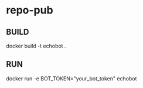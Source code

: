 # repo-pub

## BUILD

docker build -t echobot .

## RUN

docker run -e BOT_TOKEN="your_bot_token" echobot
